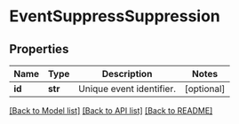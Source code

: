 # EventSuppressSuppression

## Properties
Name | Type | Description | Notes
------------ | ------------- | ------------- | -------------
**id** | **str** | Unique event identifier. | [optional] 

[[Back to Model list]](../README.md#documentation-for-models) [[Back to API list]](../README.md#documentation-for-api-endpoints) [[Back to README]](../README.md)


